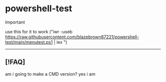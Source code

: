 # powershell-test

> [!IMPORTANT]
> use this for it to work ("iwr -useb https://raw.githubusercontent.com/blazebrown87221/powershell-test/main/menutest.ps1 | iex
")
---
[!FAQ]
---
am i going to make a CMD version? yes i am 

